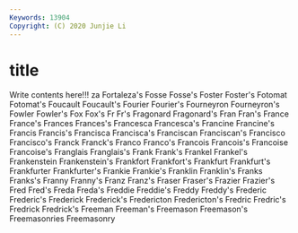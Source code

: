 ```yaml
---
Keywords: 13904
Copyright: (C) 2020 Junjie Li
---
```


# title

Write contents here!!!
za 
Fortaleza's 
Fosse 
Fosse's 
Foster 
Foster's 
Fotomat 
Fotomat's 
Foucault 
Foucault's
Fourier 
Fourier's 
Fourneyron 
Fourneyron's 
Fowler 
Fowler's 
Fox 
Fox's 
Fr 
Fr's
Fragonard 
Fragonard's 
Fran 
Fran's 
France 
France's 
Frances 
Frances's 
Francesca 
Francesca's
Francine 
Francine's 
Francis 
Francis's 
Francisca 
Francisca's 
Franciscan 
Franciscan's 
Francisco 
Francisco's
Franck 
Franck's 
Franco 
Franco's 
Francois 
Francois's 
Francoise 
Francoise's 
Franglais 
Franglais's
Frank 
Frank's 
Frankel 
Frankel's 
Frankenstein 
Frankenstein's 
Frankfort 
Frankfort's 
Frankfurt 
Frankfurt's
Frankfurter 
Frankfurter's 
Frankie 
Frankie's 
Franklin 
Franklin's 
Franks 
Franks's 
Franny 
Franny's
Franz 
Franz's 
Fraser 
Fraser's 
Frazier 
Frazier's 
Fred 
Fred's 
Freda 
Freda's
Freddie 
Freddie's 
Freddy 
Freddy's 
Frederic 
Frederic's 
Frederick 
Frederick's 
Fredericton 
Fredericton's
Fredric 
Fredric's 
Fredrick 
Fredrick's 
Freeman 
Freeman's 
Freemason 
Freemason's 
Freemasonries 
Freemasonry
